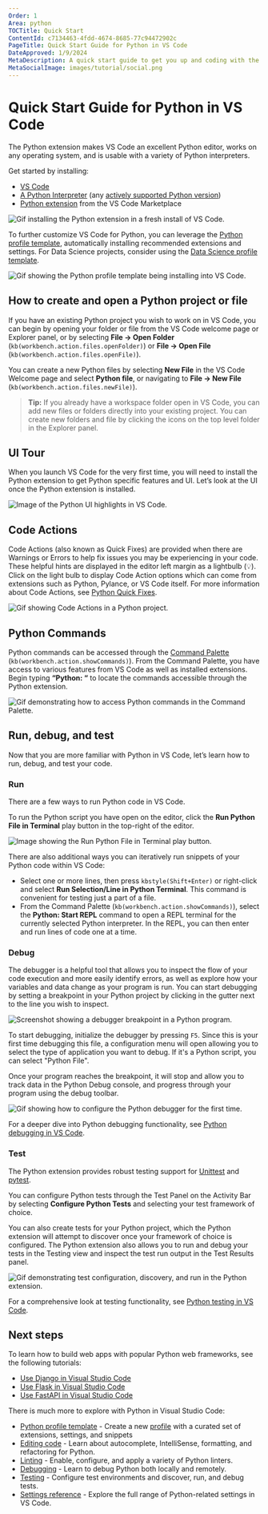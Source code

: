 ```yaml
---
Order: 1
Area: python
TOCTitle: Quick Start
ContentId: c7134463-4fdd-4674-8685-77c94472902c
PageTitle: Quick Start Guide for Python in VS Code
DateApproved: 1/9/2024
MetaDescription: A quick start guide to get you up and coding with the Python extension in Visual Studio Code.
MetaSocialImage: images/tutorial/social.png
---
```


# Quick Start Guide for Python in VS Code

The Python extension makes VS Code an excellent Python editor, works on any operating system, and is usable with a variety of Python interpreters.

Get started by installing:
-	[VS Code](https://code.visualstudio.com/)
-	[A Python Interpreter](https://code.visualstudio.com/docs/python/python-tutorial#_install-a-python-interpreter) (any [actively supported Python version](https://devguide.python.org/#status-of-python-branches))
-	[Python extension](https://marketplace.visualstudio.com/items?itemName=ms-python.python) from the VS Code Marketplace

![Gif installing the Python extension in a fresh install of VS Code.](/docs/python/images/quick-start/qs-python-ext-install.gif)

To further customize VS Code for Python, you can leverage the [Python profile template](https://code.visualstudio.com/docs/editor/profiles#_python-profile-template), automatically installing recommended extensions and settings. For Data Science projects, consider using the [Data Science profile template](https://code.visualstudio.com/docs/editor/profiles#_data-science-profile-template).

![Gif showing the Python profile template being installing into VS Code.](/docs/python/images/quick-start/python-profile-create.gif)

## How to create and open a Python project or file

If you have an existing Python project you wish to work on in VS Code, you can begin by opening your folder or file from the VS Code welcome page or Explorer panel, or by selecting **File -> Open Folder** (`kb(workbench.action.files.openFolder)`) or **File -> Open File** (`kb(workbench.action.files.openFile)`).

You can create a new Python files by selecting **New File** in the VS Code Welcome page and select **Python file**, or navigating to **File -> New File** (`kb(workbench.action.files.newFile)`).

> **Tip:** If you already have a workspace folder open in VS Code, you can add new files or folders directly into your existing project. You can create new folders and file by clicking the icons on the top level folder in the Explorer panel.

## UI Tour

When you launch VS Code for the very first time, you will need to install the Python extension to get Python specific features and UI. Let’s look at the UI once the Python extension is installed.

![Image of the Python UI highlights in VS Code.](/docs/python/images/quick-start/ui-tour.png)

## Code Actions

Code Actions (also known as Quick Fixes) are provided when there are Warnings or Errors to help fix issues you may be experiencing in your code. These helpful hints are displayed in the editor left margin as a lightbulb (💡). Click on the light bulb to display Code Action options which can come from extensions such as Python, Pylance, or VS Code itself. For more information about Code Actions, see [Python Quick Fixes](https://code.visualstudio.com/docs/python/editing#_quick-fixes).

![Gif showing Code Actions in a Python project.](images/editing/quickFix.gif)

## Python Commands

Python commands can be accessed through the [Command Palette](https://code.visualstudio.com/docs/getstarted/userinterface#_command-palette) (`kb(workbench.action.showCommands)`). From the Command Palette, you have access to various features from VS Code as well as installed extensions. Begin typing **“Python: “** to locate the commands accessible through the Python extension.

![Gif demonstrating how to access Python commands in the Command Palette.](/docs/python/images/quick-start/cmd-plt-python.gif)

## Run, debug, and test

Now that you are more familiar with Python in VS Code, let’s learn how to run, debug, and test your code.

### Run

There are a few ways to run Python code in VS Code.

To run the Python script you have open on the editor, click the **Run Python File in Terminal** play button in the top-right of the editor.

![Image showing the Run Python File in Terminal play button.](images/tutorial/run-python-file-in-terminal-button.png)

There are also additional ways you can iteratively run snippets of your Python code within VS Code:
-	Select one or more lines, then press `kbstyle(Shift+Enter)` or right-click and select **Run Selection/Line in Python Terminal**. This command is convenient for testing just a part of a file.
-	From the Command Palette (`kb(workbench.action.showCommands)`), select the **Python: Start REPL** command to open a REPL terminal for the currently selected Python interpreter. In the REPL, you can then enter and run lines of code one at a time.

### Debug

The debugger is a helpful tool that allows you to inspect the flow of your code execution and more easily identify errors, as well as explore how your variables and data change as your program is run. You can start debugging by setting a breakpoint in your Python project by clicking in the gutter next to the line you wish to inspect.

![Screenshot showing a debugger breakpoint in a Python program.]()

To start debugging, initialize the debugger by pressing `F5`. Since this is your first time debugging this file, a configuration menu will open allowing you to select the type of application you want to debug. If it's a Python script, you can select "Python File".

Once your program reaches the breakpoint, it will stop and allow you to track data in the Python Debug console, and progress through your program using the debug toolbar.

![Gif showing how to configure the Python debugger for the first time.](images/quick-start/qs-python-debug.gif)

For a deeper dive into Python debugging functionality, see [Python debugging in VS Code](https://code.visualstudio.com/docs/python/debugging).

### Test
The Python extension provides robust testing support for [Unittest](https://docs.python.org/3.3/library/unittest.html) and [pytest](https://pytest.org/en/7.4.x/).

You can configure Python tests through the Test Panel on the Activity Bar by selecting **Configure Python Tests** and selecting your test framework of choice.

You can also create tests for your Python project, which the Python extension will attempt to discover once your framework of choice is configured. The Python extension also allows you to run and debug your tests in the Testing view and inspect the test run output in the Test Results panel.

![Gif demonstrating test configuration, discovery, and run in the Python extension.](/docs/python/images/quick-start/qs-testing.gif)

For a comprehensive look at testing functionality, see [Python testing in VS Code](https://code.visualstudio.com/docs/python/testing).

## Next steps

To learn how to build web apps with popular Python web frameworks, see the following tutorials:

- [Use Django in Visual Studio Code](/docs/python/tutorial-django.md)
- [Use Flask in Visual Studio Code](/docs/python/tutorial-flask.md)
- [Use FastAPI in Visual Studio Code](/docs/python/tutorial-fastapi.md)

There is much more to explore with Python in Visual Studio Code:

- [Python profile template](/docs/editor/profiles.md#python-profile-template) - Create a new [profile](/docs/editor/profiles) with a curated set of extensions, settings, and snippets
- [Editing code](/docs/python/editing.md) - Learn about autocomplete, IntelliSense, formatting, and refactoring for Python.
- [Linting](/docs/python/linting.md) - Enable, configure, and apply a variety of Python linters.
- [Debugging](/docs/python/debugging.md) - Learn to debug Python both locally and remotely.
- [Testing](/docs/python/testing.md) - Configure test environments and discover, run, and debug tests.
- [Settings reference](/docs/python/settings-reference.md) - Explore the full range of Python-related settings in VS Code.



